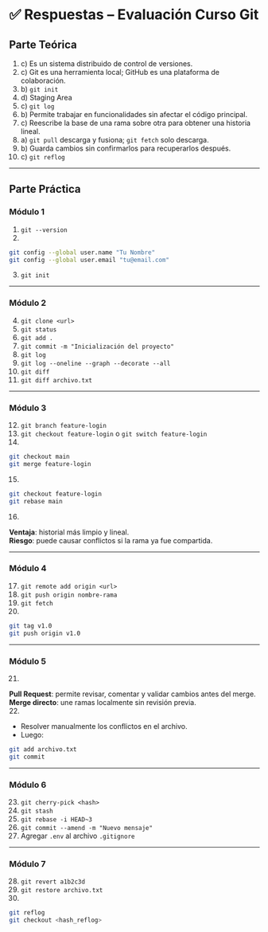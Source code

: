 # ✅ Respuestas – Evaluación Curso Git

## Parte Teórica

1. c) Es un sistema distribuido de control de versiones.  
2. c) Git es una herramienta local; GitHub es una plataforma de colaboración.  
3. b) `git init`  
4. d) Staging Area  
5. c) `git log`  
6. b) Permite trabajar en funcionalidades sin afectar el código principal.  
7. c) Reescribe la base de una rama sobre otra para obtener una historia lineal.  
8. a) `git pull` descarga y fusiona; `git fetch` solo descarga.  
9. b) Guarda cambios sin confirmarlos para recuperarlos después.  
10. c) `git reflog`

---

## Parte Práctica

### Módulo 1

1. `git --version`  
2.  
```bash
git config --global user.name "Tu Nombre"
git config --global user.email "tu@email.com"
```  
3. `git init`

---

### Módulo 2

4. `git clone <url>`  
5. `git status`  
6. `git add .`  
7. `git commit -m "Inicialización del proyecto"`  
8. `git log`  
9. `git log --oneline --graph --decorate --all`  
10. `git diff`  
11. `git diff archivo.txt`

---

### Módulo 3

12. `git branch feature-login`  
13. `git checkout feature-login` o `git switch feature-login`  
14.  
```bash
git checkout main
git merge feature-login
```  
15.  
```bash
git checkout feature-login
git rebase main
```  
16.  
**Ventaja**: historial más limpio y lineal.  
**Riesgo**: puede causar conflictos si la rama ya fue compartida.

---

### Módulo 4

17. `git remote add origin <url>`  
18. `git push origin nombre-rama`  
19. `git fetch`  
20.  
```bash
git tag v1.0
git push origin v1.0
```

---

### Módulo 5

21.  
**Pull Request**: permite revisar, comentar y validar cambios antes del merge.  
**Merge directo**: une ramas localmente sin revisión previa.  
22.  
- Resolver manualmente los conflictos en el archivo.  
- Luego:  
```bash
git add archivo.txt
git commit
```

---

### Módulo 6

23. `git cherry-pick <hash>`  
24. `git stash`  
25. `git rebase -i HEAD~3`  
26. `git commit --amend -m "Nuevo mensaje"`  
27. Agregar `.env` al archivo `.gitignore`

---

### Módulo 7

28. `git revert a1b2c3d`  
29. `git restore archivo.txt`  
30.  
```bash
git reflog
git checkout <hash_reflog>
```
